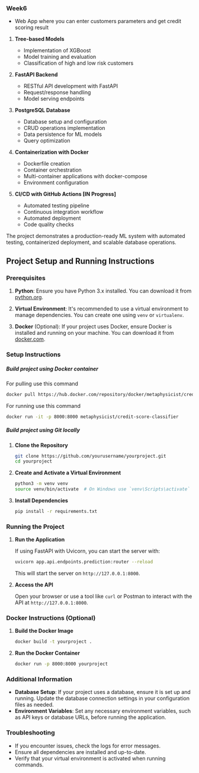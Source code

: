 ### Week6

* Web App where you can enter customers parameters and get credit scoring result 

1. **Tree-based Models**
   - Implementation of XGBoost
   - Model training and evaluation
    - Classification of high and low risk customers 

2. **FastAPI Backend**
   - RESTful API development with FastAPI
   - Request/response handling
   - Model serving endpoints

3. **PostgreSQL Database**
   - Database setup and configuration
   - CRUD operations implementation
   - Data persistence for ML models
   - Query optimization

4. **Containerization with Docker**
   - Dockerfile creation
   - Container orchestration
   - Multi-container applications with docker-compose
   - Environment configuration

5. **CI/CD with GitHub Actions [IN Progress]**
   - Automated testing pipeline
   - Continuous integration workflow
   - Automated deployment
   - Code quality checks

The project demonstrates a production-ready ML system with automated testing, containerized deployment, and scalable database operations.

## Project Setup and Running Instructions

### Prerequisites

1. **Python**: Ensure you have Python 3.x installed. You can download it from [python.org](https://www.python.org/downloads/).

2. **Virtual Environment**: It's recommended to use a virtual environment to manage dependencies. You can create one using `venv` or `virtualenv`.

3. **Docker** (Optional): If your project uses Docker, ensure Docker is installed and running on your machine. You can download it from [docker.com](https://www.docker.com/products/docker-desktop).

### Setup Instructions

##### Build project using Docker container 

   For pulling use this command
   ```bash
   docker pull https://hub.docker.com/repository/docker/metaphysicist/credit-score-classifier/general
   ```
   For running use this command
   ```bash
   docker run -it -p 8000:8000 metaphysicist/credit-score-classifier
   ```
##### Build project using Git locally 

1. **Clone the Repository**

   ```bash
   git clone https://github.com/yourusername/yourproject.git
   cd yourproject
   ```

2. **Create and Activate a Virtual Environment**

   ```bash
   python3 -m venv venv
   source venv/bin/activate  # On Windows use `venv\Scripts\activate`
   ```

3. **Install Dependencies**

   ```bash
   pip install -r requirements.txt
   ```

### Running the Project

1. **Run the Application**

   If using FastAPI with Uvicorn, you can start the server with:

   ```bash
   uvicorn app.api.endpoints.prediction:router --reload
   ```

   This will start the server on `http://127.0.0.1:8000`.

2. **Access the API**

   Open your browser or use a tool like `curl` or Postman to interact with the API at `http://127.0.0.1:8000`.

### Docker Instructions (Optional)

1. **Build the Docker Image**

   ```bash
   docker build -t yourproject .
   ```

2. **Run the Docker Container**

   ```bash
   docker run -p 8000:8000 yourproject
   ```

### Additional Information

- **Database Setup**: If your project uses a database, ensure it is set up and running. Update the database connection settings in your configuration files as needed.
- **Environment Variables**: Set any necessary environment variables, such as API keys or database URLs, before running the application.

### Troubleshooting

- If you encounter issues, check the logs for error messages.
- Ensure all dependencies are installed and up-to-date.
- Verify that your virtual environment is activated when running commands.
